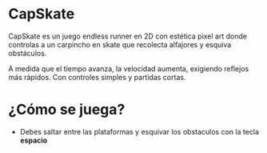 # CapSkate

CapSkate es un juego endless runner en 2D con estética pixel art donde controlas a un carpincho 
en skate que recolecta alfajores y esquiva obstáculos. 

A medida que el tiempo avanza, la velocidad aumenta, exigiendo reflejos más rápidos. Con controles 
simples y partidas cortas.

# ¿Cómo se juega?

- Debes saltar entre las plataformas y esquivar los obstaculos con la tecla **espacio**